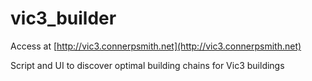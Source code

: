 # vic3_builder

Access at [http://vic3.connerpsmith.net](http://vic3.connerpsmith.net)

Script and UI to discover optimal building chains for Vic3 buildings
